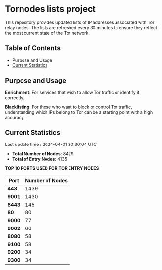 # Tornodes lists project

This repository provides updated lists of IP addresses associated with Tor relay nodes. The lists are refreshed every 30 minutes to ensure they reflect the most current state of the Tor network.

## Table of Contents

- [Purpose and Usage](#purpose-and-usage)
- [Current Statistics](#current-statistics)


## Purpose and Usage

**Enrichment**: For services that wish to allow Tor traffic or identify it correctly.

**Blacklisting**: For those who want to block or control Tor traffic, understanding which IPs belong to Tor can be a starting point with a high accuracy.

## Current Statistics

Last update time : 2024-04-01 20:30:04 UTC

- **Total Number of Nodes**: 8429
- **Total of Entry Nodes**: 4135

**TOP 10 PORTS USED FOR TOR ENTRY NODES**

| **Port** | **Number of Nodes** |
|------|-----------------|
| **443**   | 1439  |
| **9001**   | 1430  |
| **8443**   | 145  |
| **80**   | 80  |
| **9000**   | 77  |
| **9002**   | 66  |
| **8080**   | 58  |
| **9100**   | 58  |
| **9200**   | 34  |
| **9300**   | 34  |

